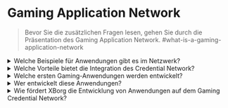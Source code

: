 # Gaming Application Network

> Bevor Sie die zusätzlichen Fragen lesen, gehen Sie durch die Präsentation des Gaming Application Network. #what-is-a-gaming-application-network

<details>

<summary>Welche Beispiele für Anwendungen gibt es im Netzwerk?</summary>

* **Soulbound Launchpad**: Verbindet Spieler mit Spielen basierend auf ihrer digitalen Identität, damit Spiele einzigartige Investitionsmöglichkeiten für Spieler anbieten können, die das entsprechende Genre mögen.&#x20;
* **Player Engagement App (xborg.gg)**: Eine Engagement-Schicht über allen Spielen und Communities, die mit einem einzigartigen Avatar verbunden sind. Dies dient als großartiges Akquisitionswerkzeug für Spiele und Gaming-Communities.&#x20;
* **Integration ins Spiel**: Integrieren Sie die Berechtigungsebene in ein Spiel und bieten Sie einzigartige Spielmodi und Vorteile für Experten des Genres.
* **Kommunikationsprotokoll**: Ermöglichen Sie Marken, sich mit Spielern auf der Grundlage ihrer Berechtigungen zu verbinden. Spieler können eine Kommunikationsgebühr festlegen.&#x20;
* **Rufbasierte Vermögensverleihung**: Verleihen Sie Ihre Vermögenswerte nicht auf der Grundlage von Sicherheiten, sondern aufgrund Ihrer Berechtigungen und Reputation.
* **Matchmaking**: Ermöglichen Sie effizienteres In-Game-Matchmaking basierend auf der gesamten Geschichte der Spieler.&#x20;
* **Dezentralisierte Gaming-Communities**: Eine App, die die Erstellung dezentralisierter Gaming-Communities ermöglicht.
* **Esports-Spieler-Scouting**: Eine App, die das Scouting von Esports-Spielern durch Esports-Teams oder dezentralisierte Gaming-Communities ermöglicht.&#x20;
* **Turnierplattform**: Eine effizientere Turnierplattform, abhängig von der Leistung bestimmter Spieler.&#x20;
* **Gaming-Daten-App**: Eine Dating-App, die Spieler basierend auf ihren Berechtigungen zusammenbringt.

</details>

<details>

<summary>Welche Vorteile bietet die Integration des Credential Network?</summary>

Die Nutzung des Credential Network durch Entwickler ermöglicht einen nahtlosen und effizienten Prozess zur Integration von Spielern in das Netzwerk, was zu einer gesteigerten Betriebseffizienz und vor allem zu einer verbesserten Benutzererfahrung für die Spieler führt. Die Vorteile des Credential Network sind weitreichend, so dass jede Gaming-Anwendung, die es integriert, ein unvergleichliches Erlebnis für ihre Benutzer bieten kann.

</details>

<details>

<summary>Welche ersten Gaming-Anwendungen werden entwickelt?</summary>

Soulbound Launchpad und die Player Engagement App.&#x20;

</details>

<details>

<summary>Wer entwickelt diese Anwendungen?</summary>

XBorg Labs ist der Hauptentwickler dieser Anwendungen. Nach der Dezentralisierung beabsichtigen wir jedoch, die Entwicklung dieser Anwendungen für andere Entwickler zu öffnen.&#x20;

</details>

<details>

<summary>Wie fördert XBorg die Entwicklung von Anwendungen auf dem Gaming Credential Network?</summary>

Ein Förderprogramm ermöglicht die Anreizierung der Entwicklung von Anwendungen.&#x20;

</details>